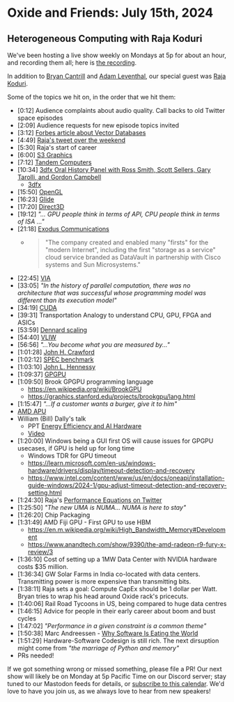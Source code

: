 # Oxide and Friends: July 15th, 2024

## Heterogeneous Computing with Raja Koduri

We've been hosting a live show weekly on Mondays at 5p for about an hour,
and recording them all; here is
[the recording](https://youtu.be/7hF9AM8LM4c).

In addition to
[Bryan Cantrill](https://mastodon.social/@bcantrill) and
[Adam Leventhal](https://mastodon.social/@ahl),
our special guest was
[Raja Koduri](https://x.com/RajaXg).

Some of the topics we hit on, in the order that we hit them:

- [0:12] Audience complaints about audio quality. Call backs to old Twitter space episodes
- [2:09] Audience requests for new episode topics invited
- [3:12] [Forbes article about Vector Databases](https://www.forbes.com/sites/forbestechcouncil/2023/06/02/trilemma-trade-offs-a-new-cap-theorem-for-vector-databases-has-emerged/)
- [4:49] [Raja's tweet over the weekend](https://x.com/RajaXg/status/1812721241985610147)
- [5:30] Raja's start of career
- [6:00] [S3 Graphics](https://en.wikipedia.org/wiki/S3_Graphics)
- [7:12] [Tandem Computers](https://en.wikipedia.org/wiki/Tandem_Computers)
- [10:34] [3dfx Oral History Panel with Ross Smith, Scott Sellers, Gary Tarolli, and Gordon Campbell](https://www.youtube.com/watch?v=3MghYhf-GhU)
    - [3dfx](https://en.wikipedia.org/wiki/3dfx)
- [15:50] [OpenGL](https://en.wikipedia.org/wiki/OpenGL)
- [16:23] [Glide](https://en.wikipedia.org/wiki/Glide_(API))
- [17:20] [Direct3D](https://en.wikipedia.org/wiki/Direct3D)
- [19:12] _"... GPU people think in terms of API, CPU people think in terms of ISA ..."_
- [21:18] [Exodus Communications](https://en.wikipedia.org/wiki/Exodus_Communications)
    - > "The company created and enabled many "firsts" for the "modern Internet", including the first "storage as a service" cloud service branded as DataVault in partnership with Cisco systems and Sun Microsystems."
- [22:45] [VIA](https://en.wikipedia.org/wiki/VIA_Technologies)
- [33:05] _"In the history of parallel computation, there was no architecture that was successful whose programming model was different than its execution model"_
- [34:19] [CUDA](https://en.wikipedia.org/wiki/CUDA)
- [39:31] Transportation Analogy to understand CPU, GPU, FPGA and ASICs
- [53:59] [Dennard scaling](https://en.wikipedia.org/wiki/Dennard_scaling)
- [54:40] [VLIW](https://en.wikipedia.org/wiki/Very_long_instruction_word)
- [56:56] _"...You become what you are measured by..."_
- [1:01:28] [John H. Crawford](https://en.wikipedia.org/wiki/John_Crawford_(engineer))
- [1:02:12] [SPEC benchmark](https://www.spec.org/benchmarks.html)
- [1:03:10] [John L. Hennessy](https://en.wikipedia.org/wiki/John_L._Hennessy)
- [1:09:37] [GPGPU](https://en.wikipedia.org/wiki/General-purpose_computing_on_graphics_processing_units)
- [1:09:50] Brook GPGPU programming language
    - https://en.wikipedia.org/wiki/BrookGPU
    - https://graphics.stanford.edu/projects/brookgpu/lang.html
- [1:15:47] _"...If a customer wants a burger, give it to him"_
- [AMD APU](https://en.wikipedia.org/wiki/AMD_APU)
- William (Bill) Dally's talk 
    - PPT [Energy Efficiency and AI Hardware](https://aha.stanford.edu/sites/g/files/sbiybj20066/files/media/file/aha-retreat-2023_dally_keynote_en_eff_ai_hw_0.pdf)
    - [Video](https://www.youtube.com/watch?v=kLiwvnr4L80)
- [1:20:00] Windows being a GUI first OS will cause issues for GPGPU usecases, if GPU is held up for long time
    - Windows TDR for GPU timeout
    - https://learn.microsoft.com/en-us/windows-hardware/drivers/display/timeout-detection-and-recovery
    - https://www.intel.com/content/www/us/en/docs/oneapi/installation-guide-windows/2024-1/gpu-adjust-timeout-detection-and-recovery-setting.html
- [1:24:30] Raja's [Performance Equations on Twitter](https://x.com/RajaXg/status/1812721241985610147)
- [1:25:50] _"The new UMA is NUMA... NUMA is here to stay"_
- [1:26:20] Chip Packaging
- [1:31:49] AMD Fiji GPU - First GPU to use HBM
    - https://en.m.wikipedia.org/wiki/High_Bandwidth_Memory#Development
    - https://www.anandtech.com/show/9390/the-amd-radeon-r9-fury-x-review/3
- [1:36:10] Cost of setting up a 1MW Data Center with NVIDIA hardware costs $35 million.
- [1:36:34] GW Solar Farms in India co-located with data centers. Transmitting power is more expensive than transmitting bits.
- [1:38:11] Raja sets a goal: Compute CapEx should be 1 dollar per Watt. Bryan tries to wrap his head around Oxide rack's pricecuts.
- [1:40:06] Rail Road Tycoons in US, being compared to huge data centres
- [1:46:15] Advice for people in their early career about boom and bust cycles
- [1:47:02] _"Performance in a given constraint is a common theme"_
- [1:50:38] Marc Andreessen - [Why Software Is Eating the World](https://a16z.com/why-software-is-eating-the-world/)
- [1:51:29] Hardware-Software Codesign is still rich. The next dirsuption might come from _"the marriage of Python and memory"_
- PRs needed!

If we got something wrong or missed something, please file a PR!
Our next show will likely be on Monday at 5p Pacific Time on our Discord
server; stay tuned to our Mastodon feeds for details, or [subscribe to this
calendar](https://calendar.google.com/calendar/ical/c_318925f4185aa71c4524d0d6127f31058c9e21f29f017d48a0fca6f564969cd0%40group.calendar.google.com/public/basic.ics).
We'd love to have you join us, as we always love to hear from new speakers!

